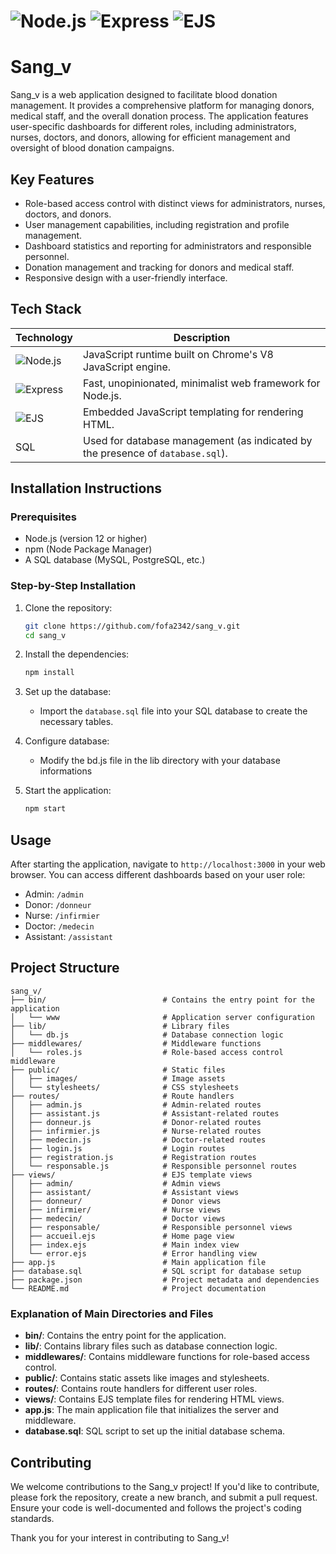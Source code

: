 # ![Node.js](https://img.shields.io/badge/Node.js-339933?style=flat-square&logo=node.js&logoColor=white) ![Express](https://img.shields.io/badge/Express.js-404D59?style=flat-square&logo=express&logoColor=white) ![EJS](https://img.shields.io/badge/EJS-7B42B0?style=flat-square&logo=ejs&logoColor=white)

# Sang_v

Sang_v is a web application designed to facilitate blood donation management. It provides a comprehensive platform for managing donors, medical staff, and the overall donation process. The application features user-specific dashboards for different roles, including administrators, nurses, doctors, and donors, allowing for efficient management and oversight of blood donation campaigns.

## Key Features
- Role-based access control with distinct views for administrators, nurses, doctors, and donors.
- User management capabilities, including registration and profile management.
- Dashboard statistics and reporting for administrators and responsible personnel.
- Donation management and tracking for donors and medical staff.
- Responsive design with a user-friendly interface.

## Tech Stack

| Technology | Description |
|------------|-------------|
| ![Node.js](https://img.shields.io/badge/Node.js-339933?style=flat-square&logo=node.js&logoColor=white) | JavaScript runtime built on Chrome's V8 JavaScript engine. |
| ![Express](https://img.shields.io/badge/Express.js-404D59?style=flat-square&logo=express&logoColor=white) | Fast, unopinionated, minimalist web framework for Node.js. |
| ![EJS](https://img.shields.io/badge/EJS-7B42B0?style=flat-square&logo=ejs&logoColor=white) | Embedded JavaScript templating for rendering HTML. |
| SQL | Used for database management (as indicated by the presence of `database.sql`). |

## Installation Instructions

### Prerequisites
- Node.js (version 12 or higher)
- npm (Node Package Manager)
- A SQL database (MySQL, PostgreSQL, etc.)

### Step-by-Step Installation
1. Clone the repository:
   ```bash
   git clone https://github.com/fofa2342/sang_v.git
   cd sang_v
   ```

2. Install the dependencies:
   ```bash
   npm install
   ```

3. Set up the database:
   - Import the `database.sql` file into your SQL database to create the necessary tables.

4. Configure database:
   - Modify the bd.js file in the lib directory with your database informations

5. Start the application:
   ```bash
   npm start
   ```

## Usage
After starting the application, navigate to `http://localhost:3000` in your web browser. You can access different dashboards based on your user role:
- Admin: `/admin`
- Donor: `/donneur`
- Nurse: `/infirmier`
- Doctor: `/medecin`
- Assistant: `/assistant`

## Project Structure

```
sang_v/
├── bin/                          # Contains the entry point for the application
│   └── www                       # Application server configuration
├── lib/                          # Library files
│   └── db.js                     # Database connection logic
├── middlewares/                  # Middleware functions
│   └── roles.js                  # Role-based access control middleware
├── public/                       # Static files
│   ├── images/                   # Image assets
│   └── stylesheets/              # CSS stylesheets
├── routes/                       # Route handlers
│   ├── admin.js                  # Admin-related routes
│   ├── assistant.js              # Assistant-related routes
│   ├── donneur.js                # Donor-related routes
│   ├── infirmier.js              # Nurse-related routes
│   ├── medecin.js                # Doctor-related routes
│   ├── login.js                  # Login routes
│   ├── registration.js           # Registration routes
│   └── responsable.js            # Responsible personnel routes
├── views/                        # EJS template views
│   ├── admin/                    # Admin views
│   ├── assistant/                # Assistant views
│   ├── donneur/                  # Donor views
│   ├── infirmier/                # Nurse views
│   ├── medecin/                  # Doctor views
│   ├── responsable/              # Responsible personnel views
│   ├── accueil.ejs               # Home page view
│   ├── index.ejs                 # Main index view
│   └── error.ejs                 # Error handling view
├── app.js                        # Main application file
├── database.sql                  # SQL script for database setup
├── package.json                  # Project metadata and dependencies
└── README.md                     # Project documentation
```

### Explanation of Main Directories and Files
- **bin/**: Contains the entry point for the application.
- **lib/**: Contains library files such as database connection logic.
- **middlewares/**: Contains middleware functions for role-based access control.
- **public/**: Contains static assets like images and stylesheets.
- **routes/**: Contains route handlers for different user roles.
- **views/**: Contains EJS template files for rendering HTML views.
- **app.js**: The main application file that initializes the server and middleware.
- **database.sql**: SQL script to set up the initial database schema.

## Contributing
We welcome contributions to the Sang_v project! If you'd like to contribute, please fork the repository, create a new branch, and submit a pull request. Ensure your code is well-documented and follows the project's coding standards. 

Thank you for your interest in contributing to Sang_v!
